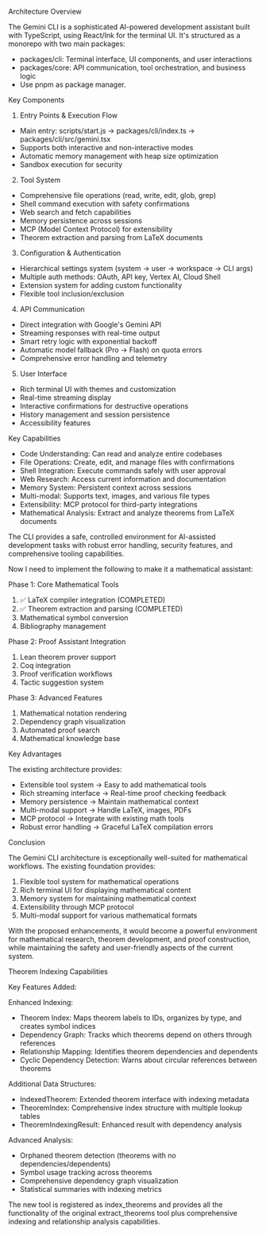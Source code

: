  Architecture Overview

  The Gemini CLI is a sophisticated AI-powered development assistant built with TypeScript,
  using React/Ink for the terminal UI. It's structured as a monorepo with two main packages:

  - packages/cli: Terminal interface, UI components, and user interactions
  - packages/core: API communication, tool orchestration, and business logic
  - Use pnpm as package manager.

  Key Components

  1. Entry Points & Execution Flow
  - Main entry: scripts/start.js → packages/cli/index.ts → packages/cli/src/gemini.tsx
  - Supports both interactive and non-interactive modes
  - Automatic memory management with heap size optimization
  - Sandbox execution for security

  2. Tool System
  - Comprehensive file operations (read, write, edit, glob, grep)
  - Shell command execution with safety confirmations
  - Web search and fetch capabilities
  - Memory persistence across sessions
  - MCP (Model Context Protocol) for extensibility
  - Theorem extraction and parsing from LaTeX documents

  3. Configuration & Authentication
  - Hierarchical settings system (system → user → workspace → CLI args)
  - Multiple auth methods: OAuth, API key, Vertex AI, Cloud Shell
  - Extension system for adding custom functionality
  - Flexible tool inclusion/exclusion

  4. API Communication
  - Direct integration with Google's Gemini API
  - Streaming responses with real-time output
  - Smart retry logic with exponential backoff
  - Automatic model fallback (Pro → Flash) on quota errors
  - Comprehensive error handling and telemetry

  5. User Interface
  - Rich terminal UI with themes and customization
  - Real-time streaming display
  - Interactive confirmations for destructive operations
  - History management and session persistence
  - Accessibility features

  Key Capabilities

  - Code Understanding: Can read and analyze entire codebases
  - File Operations: Create, edit, and manage files with confirmations
  - Shell Integration: Execute commands safely with user approval
  - Web Research: Access current information and documentation
  - Memory System: Persistent context across sessions
  - Multi-modal: Supports text, images, and various file types
  - Extensibility: MCP protocol for third-party integrations
  - Mathematical Analysis: Extract and analyze theorems from LaTeX documents

  The CLI provides a safe, controlled environment for AI-assisted development tasks with
  robust error handling, security features, and comprehensive tooling capabilities.

 Now I need to implement the following to make it a mathematical assistant:

  Phase 1: Core Mathematical Tools

  1. ✅ LaTeX compiler integration (COMPLETED)
  2. ✅ Theorem extraction and parsing (COMPLETED)
  3. Mathematical symbol conversion
  4. Bibliography management

  Phase 2: Proof Assistant Integration

  1. Lean theorem prover support
  2. Coq integration
  3. Proof verification workflows
  4. Tactic suggestion system

  Phase 3: Advanced Features

  1. Mathematical notation rendering
  2. Dependency graph visualization
  3. Automated proof search
  4. Mathematical knowledge base

  Key Advantages

  The existing architecture provides:
  - Extensible tool system → Easy to add mathematical tools
  - Rich streaming interface → Real-time proof checking feedback
  - Memory persistence → Maintain mathematical context
  - Multi-modal support → Handle LaTeX, images, PDFs
  - MCP protocol → Integrate with existing math tools
  - Robust error handling → Graceful LaTeX compilation errors

  Conclusion

  The Gemini CLI architecture is exceptionally well-suited for mathematical workflows. The existing foundation provides:

  1. Flexible tool system for mathematical operations
  2. Rich terminal UI for displaying mathematical content
  3. Memory system for maintaining mathematical context
  4. Extensibility through MCP protocol
  5. Multi-modal support for various mathematical formats

  With the proposed enhancements, it would become a powerful environment for mathematical research, theorem development, and proof construction, while
  maintaining the safety and user-friendly aspects of the current system.

 Theorem Indexing Capabilities

  Key Features Added:

  Enhanced Indexing:
  - Theorem Index: Maps theorem labels to IDs, organizes by type, and creates symbol indices
  - Dependency Graph: Tracks which theorems depend on others through references
  - Relationship Mapping: Identifies theorem dependencies and dependents
  - Cyclic Dependency Detection: Warns about circular references between theorems

  Additional Data Structures:
  - IndexedTheorem: Extended theorem interface with indexing metadata
  - TheoremIndex: Comprehensive index structure with multiple lookup tables
  - TheoremIndexingResult: Enhanced result with dependency analysis

  Advanced Analysis:
  - Orphaned theorem detection (theorems with no dependencies/dependents)
  - Symbol usage tracking across theorems
  - Comprehensive dependency graph visualization
  - Statistical summaries with indexing metrics

  The new tool is registered as index_theorems and provides all the functionality of the original extract_theorems tool plus comprehensive indexing and relationship analysis capabilities.